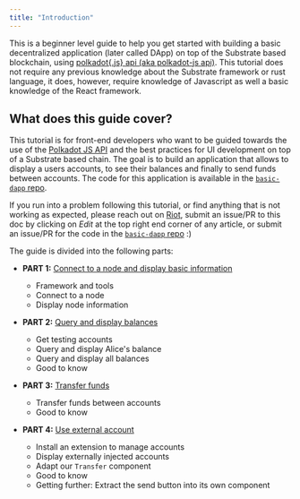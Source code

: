 ```yaml
---
title: "Introduction"
---
```


This is a beginner level guide to help you get started with building a basic decentralized application (later called DApp) on top of the Substrate based blockchain, using [polkadot{.js} api (aka polkadot-js api)](https://github.com/polkadot-js). This tutorial does not require any previous knowledge about the Substrate framework or rust language, it does, however, require knowledge of Javascript as well a basic knowledge of the React framework.

## What does this guide cover?

This tutorial is for front-end developers who want to be guided towards the use of the [Polkadot JS API](https://github.com/polkadot-js) and the best practices for UI development on top of a Substrate based chain. The goal is to build an application that allows to display a users accounts, to see their balances and finally to send funds between accounts. The code for this application is available in the [`basic-dapp` repo](https://github.com/substrate-developer-hub/basic-dapp).

If you run into a problem following this tutorial, or find anything that is not working as expected, please reach out on [Riot](https://riot.im/app/#/room/!HzySYSaIhtyWrwiwEV:matrix.org), submit an issue/PR to this doc by clicking on *Edit* at the top right end corner of any article, or submit an issue/PR for the code in the [`basic-dapp` repo](https://github.com/substrate-developer-hub/basic-dapp/issues/new) :)

The guide is divided into the following parts:

* **PART 1:** [Connect to a node and display basic information](part-1-connect-to-a-node.md)
    * Framework and tools
    * Connect to a node
    * Display node information

* **PART 2:** [Query and display balances](part-2-query-balances.md)
    * Get testing accounts
    * Query and display Alice's balance
    * Query and display all balances
    * Good to know

* **PART 3:** [Transfer funds](part-3-transfer-funds.md)
    * Transfer funds between accounts
    * Good to know
    
* **PART 4:** [Use external account](part-4-use-external-accounts.md)
    * Install an extension to manage accounts
    * Display externally injected accounts
    * Adapt our `Transfer` component
    * Good to know
    * Getting further: Extract the send button into its own component

